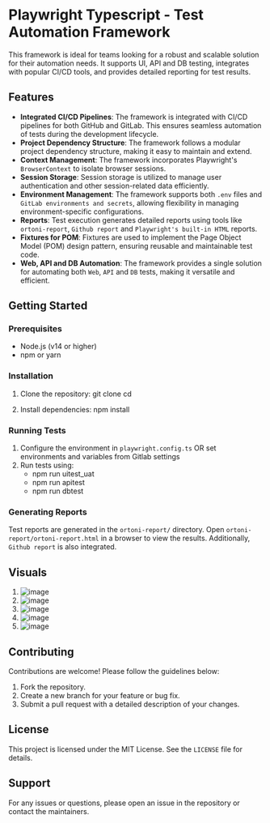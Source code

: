 # Playwright Typescript - Test Automation Framework

This framework is ideal for teams looking for a robust and scalable solution for their automation needs. It supports UI, API and DB testing, integrates with popular CI/CD tools, and provides detailed reporting for test results.

## Features

- **Integrated CI/CD Pipelines**: The framework is integrated with CI/CD pipelines for both GitHub and GitLab. This ensures seamless automation of tests during the development lifecycle.
- **Project Dependency Structure**: The framework follows a modular project dependency structure, making it easy to maintain and extend.
- **Context Management**: The framework incorporates Playwright's `BrowserContext` to isolate browser sessions.
- **Session Storage**: Session storage is utilized to manage user authentication and other session-related data efficiently.
- **Environment Management**: The framework supports both `.env` files and `GitLab environments and secrets`, allowing flexibility in managing environment-specific configurations.
- **Reports**: Test execution generates detailed reports using tools like `ortoni-report`, `Github report` and `Playwright's built-in HTML` reports.
- **Fixtures for POM**: Fixtures are used to implement the Page Object Model (POM) design pattern, ensuring reusable and maintainable test code.
- **Web, API and DB Automation**: The framework provides a single solution for automating both `Web`, `API` and `DB` tests, making it versatile and efficient.


## Getting Started

### Prerequisites

- Node.js (v14 or higher)
- npm or yarn

### Installation

1. Clone the repository:
   git clone <repository-url>
   cd <repository-name>

2. Install dependencies:
   npm install
   
### Running Tests

1. Configure the environment in `playwright.config.ts` OR set environments and variables from Gitlab settings
2. Run tests using:
   - npm run uitest_uat
   - npm run apitest
   - npm run dbtest
   
### Generating Reports

Test reports are generated in the `ortoni-report/` directory. Open `ortoni-report/ortoni-report.html` in a browser to view the results. Additionally, `Github report` is also integrated.


## Visuals
1. ![image](https://github.com/user-attachments/assets/a7c2bc8e-2f8b-4bc4-84cb-bf0e64b886d4)
2. ![image](https://github.com/user-attachments/assets/7145952a-f783-4ea0-835d-a6ba23e614a2)
3. ![image](https://github.com/user-attachments/assets/8090b8db-d94c-42af-8c4f-5c7ceefb2bb0)
5. ![image](https://github.com/user-attachments/assets/065b4df2-9df6-496d-9bf7-6ade822c0697)
6. ![image](https://github.com/user-attachments/assets/263d1d1a-6145-4277-aced-6b793bb9b44d)


## Contributing

Contributions are welcome! Please follow the guidelines below:

1. Fork the repository.
2. Create a new branch for your feature or bug fix.
3. Submit a pull request with a detailed description of your changes.

## License

This project is licensed under the MIT License. See the `LICENSE` file for details.

## Support

For any issues or questions, please open an issue in the repository or contact the maintainers.
